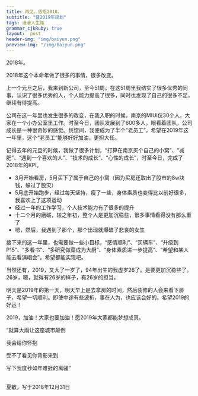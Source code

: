 ```yaml
---
title: 再见，感恩2018。
subtitle: "暨2019年规划"
tags: 漫漫人生路
grammar_cjkRuby: true
layout:  post
header-img: "img/baiyun.png"
preview-img: "/img/baiyun.png"
---
```


2018年。

2018年这个本命年做了很多的事情，很多改变。

上一个元旦之后，我来到新公司，至今51周。在这51周里我结实了很多优秀的同事，认识了很多优秀的人，个人能力提高了很多，同时也发现了自己的很多不足，继续有待提高。

公司在这一年里也发生很多的改变，在我入职的时候，南京的MIUI仅30个人，大家在一个小办公室里工作。时至今日，团队发展到了600多人。眼看着团队，公司成长是一种很奇妙的感觉。恍惚间，我便成为了半个“老员工”，希望在2019年这一年里，这个“老员工”能够好好加油，更担大任。

记得去年的元旦的时候，我做了很多计划，“打算在南京买个自己的小窝”、“减肥”、“遇到一个喜欢的人”、“技术的成长”、“心性的成长”，时至今日，完成了2018年的KPI。
- 3月开始看房，5月买下了属于自己的小窝（因为买房还取出了股市的8w块钱，躲过了股灾）
- 5月底开始跑步，经过每天坚持，瘦了一些，身体素质也变得比以前好很多，我喜欢上了这项运动
- 经过一年的工作学习，个人技术能力有了很多的提升
- 十二个月的磨砺，较之年初，整个人是更加沉稳些，很多事情看得没有那么重了
- 嗯，然后，我遇到了那个，那个出现就爆破了悲哀的女生

接下来的这一年里，也需要做一些小目标，“感情顺利”、“买辆车”、“升级到P15”、“多看书”、“多研究做菜成为大厨”、“身体素质进一步提高”、“希望和某人能去看演唱会”。希望都能实现吧。

当然还有，2019，又大了一岁了，94年出生的我虚岁26了。是要更加沉稳些了。26岁，嗯，就得有26岁的样子，有26岁的担当。

明天是2019年的第一天，明天早上是去拿房的时间，然后装修的人会来看下房子，希望一切顺利。即使中途有些波折，事在人为，也应该会好的。希望2019的好运！

2019，加油！大家也要加油！愿2019年大家都能梦想成真。


“就算大雨让这座城市颠倒

我会给你怀抱

受不了看见你背影来到

写下我度秒如年难捱的离骚”

<br>
夏敏，写于2018年12月31日
